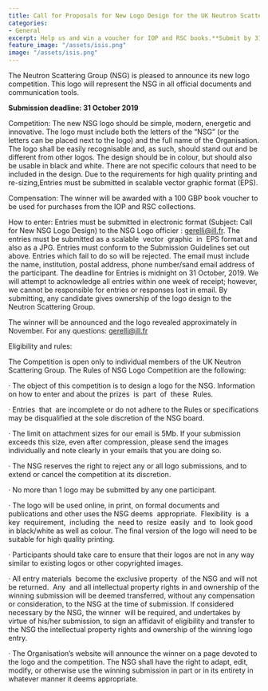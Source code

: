 ```yaml
---
title: Call for Proposals for New Logo Design for the UK Neutron Scattering Group
categories:
- General
excerpt: Help us and win a voucher for IOP and RSC books.**Submit by 31 October 2019**
feature_image: "/assets/isis.png"
image: "/assets/isis.png"
---
```

The Neutron Scattering Group (NSG) is pleased to announce its new logo competition. This logo will represent the NSG in all official documents and communication tools.

**Submission deadline: 31 October 2019**

Competition:
The new NSG logo should be simple, modern, energetic and innovative. The logo must include both the letters of the “NSG” (or the letters can be placed next to the logo) and the full name of the Organisation. The logo shall be easily recognisable and, as such, should stand out and be different from other logos. The design should be in colour, but should also be usable in black and white. There are not specific colours that need to be included in the design. Due to the requirements for high quality printing and re-sizing,Entries must be submitted in scalable vector graphic format (EPS).

Compensation:
The winner will be awarded with a 100 GBP book voucher to be used for purchases from the IOP and RSC collections.

How to enter:
Entries must be submitted in electronic format (Subject: Call for New NSG Logo Design) to the NSG Logo officier : gerelli@ill.fr. 
The entries must be submitted as a scalable  vector  graphic  in  EPS format and also as a JPG. Entries must conform to the Submission Guidelines set out above. Entries which fail to do so will be rejected. 
The email must include the name, institution, postal address, phone number/sand email address of the participant. The deadline for Entries is midnight on 31 October, 2019. We will attempt to acknowledge all entries within one week of receipt; however, we cannot be responsible for entries or responses lost in email. By submitting, any candidate gives ownership of the logo design to the Neutron Scattering Group.

The winner will be announced and the logo revealed approximately in November.
For any questions: gerelli@ill.fr


Eligibility and rules:

The Competition is open only to individual members of the UK Neutron Scattering Group. 
The Rules of NSG Logo Competition are the following:

·	The object of this competition is to design a logo for the NSG. Information on how to enter and about the prizes  is  part  of  these  Rules.

·	Entries  that  are incomplete or do not adhere to the Rules or specifications may be disqualified at the sole discretion of the NSG board.

·	The limit on attachment sizes for our email is 5Mb. If your submission exceeds this size, even after compression, please send the images individually and note clearly in your emails that you are doing so.

·	The NSG reserves the right to reject any or all logo submissions, and to extend or cancel the competition at its discretion.

·	No more than 1 logo may be submitted by any one participant.

·	The logo will be used online, in print, on formal documents and publications and other uses the NSG deems  appropriate.  Flexibility  is  a  key  requirement,  including  the  need to  resize  easily  and  to  look good in black/white as well as colour. The final version of the logo will need to be suitable for high quality printing.

·	Participants should take care to ensure that their logos are not in any way similar to existing logos or other copyrighted images.

·	All entry materials  become the exclusive property  of the NSG and will not be returned.  Any  and all intellectual property rights in and ownership of the winning submission will be deemed transferred, without any compensation or consideration, to the NSG at the time of submission. If considered necessary by the NSG, the winner  will be required, and undertakes by virtue of his/her submission, to sign an affidavit of eligibility and transfer to the NSG the intellectual property rights and ownership of the winning logo entry.

·	The Organisation’s website will announce the winner on a page devoted to the logo and the competition.
The NSG shall have the right to adapt, edit, modify, or otherwise use the winning submission in part or in its entirety in whatever manner it deems appropriate.




